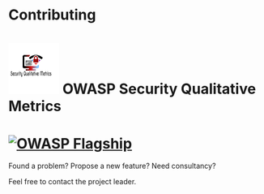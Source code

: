 # Contributing 

# ![Project Logo](images/logo_100px.png) OWASP Security Qualitative Metrics 


# [![OWASP Flagship](https://img.shields.io/badge/owasp-flagship-blue.svg)](https://owasp.org/projects/)


Found a problem? Propose a new feature? Need consultancy? 

Feel free to contact the project leader. 


